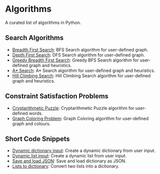 # Algorithms

A curated list of algorithms in Python.

## Search Algorithms

- [Breadth First Search](https://github.com/NSTiwari/Algorithms/blob/main/Search%20Algorithms/breadth_first_search.py): BFS Search algorithm for user-defined graph.
- [Depth First Search](https://github.com/NSTiwari/Algorithms/blob/main/Search%20Algorithms/depth_first_search.py): DFS Search algorithm for user-defined graph.
- [Greedy Breadth First Search](https://github.com/NSTiwari/Algorithms/blob/main/Search%20Algorithms/greedy_bfs_search.py): Greedy BFS Search algorithm for user-defined graph and heuristics.
- [A* Search](https://github.com/NSTiwari/Algorithms/blob/main/Search%20Algorithms/a_star_search.py): A* Search algorithm for user-defined graph and heuristics.
- [Hill Climbing Search](https://github.com/NSTiwari/Algorithms/blob/main/Search%20Algorithms/hill_climbing.py): Hill Climbing Search algorithm for user-defined graph and heuristics.

## Constraint Satisfaction Problems
- [Cryptarithmetic Puzzle](https://github.com/NSTiwari/Algorithms/blob/main/Constraint%20Satisfaction%20Problems/cryptarithmetic.py): Cryptarithmetic Puzzle algorithm for user-defined words.
- [Graph Coloring Problem](https://github.com/NSTiwari/Algorithms/blob/main/Constraint%20Satisfaction%20Problems/graph_coloring.py): Graph Coloring algorithm for user-defined graph and colours. 

## Short Code Snippets
- [Dynamic dictionary input](https://github.com/NSTiwari/Algorithms/blob/main/Short%20Code%20Snippets/input_dictionary.py): Create a dynamic dictionary from user input.
- [Dynamic list input](https://github.com/NSTiwari/Algorithms/blob/main/Short%20Code%20Snippets/input_list.py): Create a dynamic list from user input.
- [Save and load JSON](https://github.com/NSTiwari/Algorithms/blob/main/Short%20Code%20Snippets/save_load_json.py): Save and load dictionary as JSON.
- [Lists to dictionary](https://github.com/NSTiwari/Algorithms/blob/main/Short%20Code%20Snippets/lists_to_dictionary.py): Convert two lists into a dictionary.
